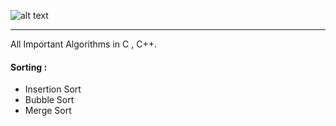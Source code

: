 ![alt text](https://www.algorithm.agency/wp-content/uploads/2019/01/Algorithm-Logo-blue-on-white.png ) 

---
All Important Algorithms in C , C++.

#### Sorting :
- Insertion Sort
- Bubble Sort
- Merge Sort
